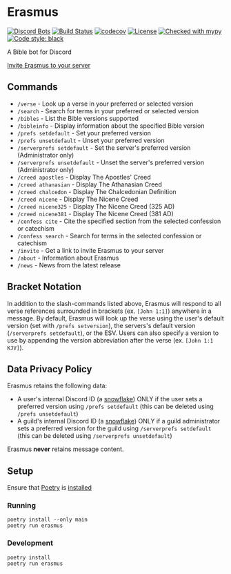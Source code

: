 # Erasmus

[![Discord Bots](https://top.gg/api/widget/servers/349394562336292876.svg)](https://top.gg/bot/349394562336292876)
[![Build Status](https://travis-ci.org/bryanforbes/Erasmus.svg?branch=master)](https://travis-ci.org/bryanforbes/Erasmus)
[![codecov](https://codecov.io/gh/bryanforbes/Erasmus/branch/master/graph/badge.svg)](https://codecov.io/gh/bryanforbes/Erasmus)
[![License](https://img.shields.io/badge/License-BSD%203--Clause-blue.svg)](https://github.com/bryanforbes/botus_receptus/blob/master/LICENSE)
[![Checked with mypy](http://www.mypy-lang.org/static/mypy_badge.svg)](http://mypy-lang.org/)
[![Code style: black](https://img.shields.io/badge/code%20style-black-000000.svg)](https://github.com/ambv/black)

A Bible bot for Discord

[Invite Erasmus to your server](https://discordapp.com/oauth2/authorize?client_id=349394562336292876&scope=bot&permissions=388160)

## Commands

* `/verse` - Look up a verse in your preferred or selected version
* `/search` - Search for terms in your preferred or selected version
* `/bibles` - List the Bible versions supported
* `/bibleinfo` - Display information about the specified Bible version
* `/prefs setdefault` - Set your preferred version
* `/prefs unsetdefault` - Unset your preferred version
* `/serverprefs setdefault` - Set the server's preferred version (Administrator only)
* `/serverprefs unsetdefault` - Unset the server's preferred version (Administrator only)
* `/creed apostles` - Display The Apostles' Creed
* `/creed athanasian` - Display The Athanasian Creed
* `/creed chalcedon` - Display The Chalcedonian Definition
* `/creed nicene` - Display The Nicene Creed
* `/creed nicene325` - Display The Nicene Creed (325 AD)
* `/creed nicene381` - Display The Nicene Creed (381 AD)
* `/confess cite` - Cite the specified section from the selected confession or catechism
* `/confess search` - Search for terms in the selected confession or catechism
* `/invite` - Get a link to invite Erasmus to your server
* `/about` - Information about Erasmus
* `/news` - News from the latest release

## Bracket Notation

In addition to the slash-commands listed above, Erasmus will respond to all verse references surrounded in brackets (ex. `[John 1:1]`) anywhere in a message. By default, Erasmus will look up the verse using the user's default version (set with `/prefs setversion`), the servers's default version (`/serverprefs setdefault`), or the ESV. Users can also specify a version to use by appending the version abbreviation after the verse (ex. `[John 1:1 KJV]`).

## Data Privacy Policy

Erasmus retains the following data:

* A user's internal Discord ID (a [snowflake](https://discord.com/developers/docs/reference#snowflakes)) ONLY if the user sets a preferred version using `/prefs setdefault` (this can be deleted using `/prefs unsetdefault`)
* A guild's internal Discord ID (a [snowflake](https://discord.com/developers/docs/reference#snowflakes)) ONLY if a guild administrator sets a preferred version for the guild using `/serverprefs setdefault` (this can be deleted using `/serverprefs unsetdefault`)

Erasmus **never** retains message content.

## Setup

Ensure that [Poetry](https://python-poetry.org/) is [installed](https://python-poetry.org/docs/#installation)

### Running

```
poetry install --only main
poetry run erasmus
```

### Development

```
poetry install
poetry run erasmus
```
